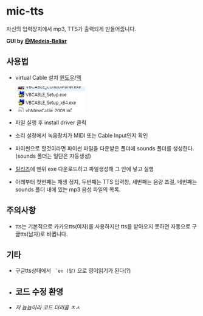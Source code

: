 # mic-tts
자신의 입력장치에서 mp3, TTS가 출력되게 만들어줍니다.

**GUI by [@Medeia-Beliar](https://github.com/Medeia-Beliar)**

## 사용법
- virtual Cable 설치 [윈도우](https://download.vb-audio.com/Download_CABLE/VBCABLE_Driver_Pack43.zip)/[맥](https://download.vb-audio.com/Download_MAC/VBCable_MACDriver_Pack108.dmg)

- ![1](./pic/2.PNG)
- 파일 실행 후 install driver 클릭
- 소리 설정에서 녹음창치가 MIDI 또는 Cable Input인지 확인
- 파이썬으로 할것이라면 파이썬 파일을 다운받은 폴더에 sounds 폴더를 생성한다. (sounds 폴더는 일단은 자동생성)
- [릴리즈](https://github.com/TeamUnle/mic-tts/releases)에 맨위 exe 다운로드하고 파일생성해 그 안에 넣고 실행
- 아래부터 첫번째는 재생 정지, 두번째는 TTS 입력창, 세번째는 음량 조절, 네번째는 sounds 폴더 내에 있는 mp3 음성 파일의 목록.

## 주의사항
- tts는 기본적으로 카카오tts(여자)를 사용하지만 tts를 받아오지 못하면 자동으로 구글tts(남자)로 바뀝니다.

## 기타
- 구글tts상태에서 `` `en (말)`` 으로 영어읽기가 된다(?)
- ## **코드 수정 환영**
- *저 늅늅이라 코드 더러움 ㅈㅅ*
